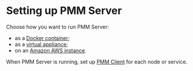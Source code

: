 # Setting up PMM Server

Choose how you want to run PMM Server:

- as a [Docker container](docker.md);
- as a [virtual appliance](virtual-appliance.md);
- on an [Amazon AWS instance](aws.md).

When PMM Server is running, set up [PMM Client](../client/index.md) for each node or service.
